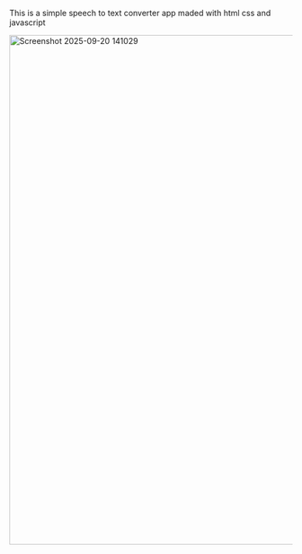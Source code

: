 This is a simple speech to text converter app maded with html css and javascript


<img width="1385" height="908" alt="Screenshot 2025-09-20 141029" src="https://github.com/user-attachments/assets/be24792b-8e55-4d18-8380-2fef0095437d" />
